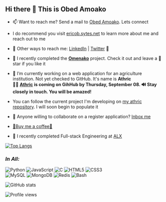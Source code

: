 ## Hi there 👋 This is Obed Amoako

- 📫 Want to reach me? Send a mail to [Obed Amoako](mailto:obedamoako92@gmail.com). Lets connect  
- I do recommend you visit [ericob.sytes.net](https://ericob.sytes.net) to learn more about me and reach out to me  
- 💬 Other ways to reach me: [LinkedIn](https://linkedin.com/in/ericob3d) | [Twitter](https://twitter.com/ObedAmoako8) :wave:  
- 🎀 I recently completed the [**Omenako**](https://github.com/Obed101/omenako) project. Check it out and leave a 🌟star if you like it
- 🔭 I’m currently working on a web application for an agriculture institution. Not yet checked to GitHub. It's name is **Athric**  
📢📢 **[Athric](https://github.com/Obed101/athric) is coming on GihHub by Thursday, September 08. 🔊 Stay closely in touch. You will be amazed!**
-  You can follow the current project I'm developing on [my athric repository](https://github.com/Obed101/athric). I will soon begin to populate it
- 👯 Anyone willing to collaborate on a register application? [Inbox me](mailto:obedamoako92@gmail.com)  
- [🙏Buy me a coffee🙏](https://paypal.me/ericobe)  

- :eyes: I recently completed Full-stack Engineering at [ALX](https://www.alxafrica.com)  

[![Top Langs](https://github-readme-stats.vercel.app/api/top-langs/?username=Obed101&&show_icons=true&theme=radical&layout=compact)](https://github.com/Obed101/github-readme-stats)  

### _In All:_
![Python](https://img.shields.io/badge/-Python-000000?style=flat&logo=python)
![JavaScript](https://img.shields.io/badge/-JavaScript-slateblue?style=flat&logo=javascript)
![C](https://img.shields.io/badge/-C-darkblue?style=flat&logo=c)
![HTML5](https://img.shields.io/badge/-HTML5-000000?style=flat&logo=html5)
![CSS3](https://img.shields.io/badge/-CSS3-slateblue?style=flat&logo=css3)  
![MySQL](https://img.shields.io/badge/-MySQL-darkblue?style=flat&logo=mysql)
![MongoDB](https://img.shields.io/badge/-MongoDB-blue?logo=mongodb)
![Redis](https://img.shields.io/badge/-Redis-blue?&logo=redis)
![Bash](https://img.shields.io/badge/-Bash-slateblue?style=flat&logo=linux)

![GitHub stats](https://github-readme-stats.vercel.app/api?username=Obed101&show_icons=false)  

![Profile views](https://gpvc.arturio.dev/Obed101)
